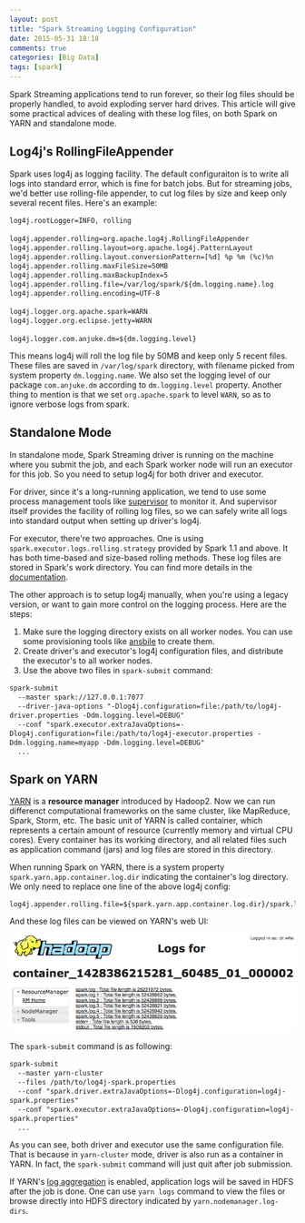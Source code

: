 ```yaml
---
layout: post
title: "Spark Streaming Logging Configuration"
date: 2015-05-31 18:18
comments: true
categories: [Big Data]
tags: [spark]
---
```


Spark Streaming applications tend to run forever, so their log files should be properly handled, to avoid exploding server hard drives. This article will give some practical advices of dealing with these log files, on both Spark on YARN and standalone mode.

## Log4j's RollingFileAppender

Spark uses log4j as logging facility. The default configuraiton is to write all logs into standard error, which is fine for batch jobs. But for streaming jobs, we'd better use rolling-file appender, to cut log files by size and keep only several recent files. Here's an example:

```properties
log4j.rootLogger=INFO, rolling

log4j.appender.rolling=org.apache.log4j.RollingFileAppender
log4j.appender.rolling.layout=org.apache.log4j.PatternLayout
log4j.appender.rolling.layout.conversionPattern=[%d] %p %m (%c)%n
log4j.appender.rolling.maxFileSize=50MB
log4j.appender.rolling.maxBackupIndex=5
log4j.appender.rolling.file=/var/log/spark/${dm.logging.name}.log
log4j.appender.rolling.encoding=UTF-8

log4j.logger.org.apache.spark=WARN
log4j.logger.org.eclipse.jetty=WARN

log4j.logger.com.anjuke.dm=${dm.logging.level}
```

This means log4j will roll the log file by 50MB and keep only 5 recent files. These files are saved in `/var/log/spark` directory, with filename picked from system property `dm.logging.name`. We also set the logging level of our package `com.anjuke.dm` according to `dm.logging.level` property. Another thing to mention is that we set `org.apache.spark` to level `WARN`, so as to ignore verbose logs from spark.

<!-- more -->

## Standalone Mode

In standalone mode, Spark Streaming driver is running on the machine where you submit the job, and each Spark worker node will run an executor for this job. So you need to setup log4j for both driver and executor.

For driver, since it's a long-running application, we tend to use some process management tools like [supervisor](http://supervisord.org/) to monitor it. And supervisor itself provides the facility of rolling log files, so we can safely write all logs into standard output when setting up driver's log4j.

For executor, there're two approaches. One is using `spark.executor.logs.rolling.strategy` provided by Spark 1.1 and above. It has both time-based and size-based rolling methods. These log files are stored in Spark's work directory. You can find more details in the [documentation](https://spark.apache.org/docs/1.1.0/configuration.html).

The other approach is to setup log4j manually, when you're using a legacy version, or want to gain more control on the logging process. Here are the steps:

1. Make sure the logging directory exists on all worker nodes. You can use some provisioning tools like [ansbile](https://github.com/ansible/ansible) to create them.
2. Create driver's and executor's log4j configuration files, and distribute the executor's to all worker nodes.
3. Use the above two files in `spark-submit` command:

```
spark-submit
  --master spark://127.0.0.1:7077
  --driver-java-options "-Dlog4j.configuration=file:/path/to/log4j-driver.properties -Ddm.logging.level=DEBUG"
  --conf "spark.executor.extraJavaOptions=-Dlog4j.configuration=file:/path/to/log4j-executor.properties -Ddm.logging.name=myapp -Ddm.logging.level=DEBUG"
  ...
```

## Spark on YARN

[YARN](http://hadoop.apache.org/docs/current/hadoop-yarn/hadoop-yarn-site/index.html) is a **resource manager** introduced by Hadoop2. Now we can run differenct computational frameworks on the same cluster, like MapReduce, Spark, Storm, etc. The basic unit of YARN is called container, which represents a certain amount of resource (currently memory and virtual CPU cores). Every container has its working directory, and all related files such as application command (jars) and log files are stored in this directory.

When running Spark on YARN, there is a system property `spark.yarn.app.container.log.dir` indicating the container's log directory. We only need to replace one line of the above log4j config:

```properties
log4j.appender.rolling.file=${spark.yarn.app.container.log.dir}/spark.log
```

And these log files can be viewed on YARN's web UI:

![](/images/spark/yarn-logs.png)

The `spark-submit` command is as following:

```
spark-submit
  --master yarn-cluster
  --files /path/to/log4j-spark.properties
  --conf "spark.driver.extraJavaOptions=-Dlog4j.configuration=log4j-spark.properties"
  --conf "spark.executor.extraJavaOptions=-Dlog4j.configuration=log4j-spark.properties"
  ...
```

As you can see, both driver and executor use the same configuration file. That is because in `yarn-cluster` mode, driver is also run as a container in YARN. In fact, the `spark-submit` command will just quit after job submission.

If YARN's [log aggregation](http://zh.hortonworks.com/blog/simplifying-user-logs-management-and-access-in-yarn/) is enabled, application logs will be saved in HDFS after the job is done. One can use `yarn logs` command to view the files or browse directly into HDFS directory indicated by `yarn.nodemanager.log-dirs`.
